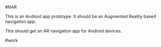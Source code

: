 #NAR

This is an Android app prototype. It should be an Augmented Reality based navigation app.

This should get an AR navigation app for Android devices.

#work
